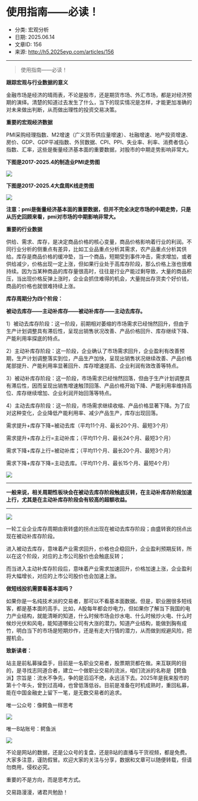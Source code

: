 # 使用指南——必读！

- 分类: 宏观分析
- 日期: 2025.06.14
- 文章ID: 156
- 来源: http://h5.2025eyp.com/articles/156

---

> 使用指南——必读！

**跟踪宏观与行业数据的意义**

金融市场是经济的晴雨表，不论是股市，还是期货市场、外汇市场，都是对经济预期的演绎。清楚的知道过去发生了什么，当下的现实情况是怎样，才能更加准确的对未来做出判断，从而做出理性的投资交易决策。

**重要的宏观经济数据**

PMI采购经理指数、M2增速（广义货币供应量增速）、社融增速、地产投资增速、房价、GDP、GDP平减指数、外贸数据、CPI、PPI、失业率、利率、消费者信心指数、汇率，这些是衡量经济基本面的重要数据，对股市的中期走势影响非常大。

**下图是2017-2025.4的制造业PMI走势图**

![](http://static.2025eyp.com/upload/bpf5v8dpt8sjsd6rhnyaidgvx.png)

**下图是2017-2025.4大盘周K线走势图**

![](http://static.2025eyp.com/upload/vd58rcovpbjfhxb8eps8l283j.png)

**注意：pmi是衡量经济基本面的重要数据，但并不完全决定市场的中期走势，只是从历史回顾来看，pmi对市场的中期影响非常大。**

**重要的行业数据**

供给、需求、库存，是决定商品价格的核心变量，商品价格影响着行业的利润。不同行业分析的侧重点有差异，比如工业品重点分析其需求，农产品重点分析其供给。库存是商品价格的缓冲垫，当一个商品，短期受到事件冲击，需求增加，或者供给减少，价格出现一定上涨，但如果行业处于高库存阶段，那么价格上涨也很难持续。因为当某种商品的库存量很高时，往往是行业产能过剩导致，大量的商品积压，当出现价格反弹上涨时，企业会抓住难得的机会，大量抛出存货卖个好价钱，商品的价格也就很难持续上涨。

**库存周期分为四个阶段：**

**被动去库存——主动补库存——被动补库存——主动去库存。**

1）被动去库存阶段：这一阶段，前期相对萎缩的市场需求已经悄然回升，但由于生产计划调整具有滞后性，呈现出销售状况改善、产品价格回升、库存继续下降、产能利用率探底的特点。

2）主动补库存阶段：这一阶段，企业确认了市场需求回升，企业盈利有改善预期，生产计划调整落实到位，产品生产加快，呈现出销售状况继续改善、产品价格尾部提升、产能利用率显著回升、库存增速提高、企业利润有效改善等特点。

3）被动补库存阶段：这一阶段，市场需求已经悄然回落，但由于生产计划调整具有滞后性，因而呈现出销售增速触顶回落、产品价格开始下降、产能利用率维持高位、库存继续增加、企业利润开始回落等特点。

4）主动去库存阶段：这一阶段，市场需求继续收缩、产品价格显著下降。为了应对这种变化，企业降低产能利用率、减少产品生产，库存出现回落。

需求提升+库存下降=被动去库（平均11个月、最长20个月、最短3个月）

需求提升+库存上行=主动补库；（平均11个月、最长24个月、最短3个月）

需求下降+库存上行=被动补库；（平均11个月、最长20个月、最短3个月）

需求下降+库存下降=主动去库。（平均11个月、最长15个月、最短4个月）

![](http://static.2025eyp.com/upload/zpkn3if9s2y75jyywankqygdp.png)

** **

**一般来说，相关周期性板块会在被动去库存阶段触底反转，在主动补库存阶段加速上行，尤其是在主动补库存阶段会有较高的超额收益。**

** **

![](http://static.2025eyp.com/upload/asg6lodnk9uiqoyj9f8xmulsj.png)

一轮工业企业库存周期由衰转盛的拐点出现在被动去库存阶段；由盛转衰的拐点出现在被动补库存阶段。

进入被动去库存，意味着产业需求回升，价格也企稳回升，企业盈利预期反转，所以在这个阶段，对应的上市公司股价也会触底反转；

而当进入主动补库存阶段后，意味着产业需求加速回升，价格加速上涨，企业盈利将大幅增长，对应的上市公司股价也会加速上涨。

**做短线投机需要看基本面吗？**

如果你是一名纯技术派的交易者，那可以不看基本面数据。但是，职业圈很多短线客，都是基本面的高手。比如，A股每年都会炒电力，但如果你了解当下我国的电力产业结构，就能清晰的知道，什么时候市场会炒水电、什么时候炒火电、什么时候炒光伏和风电，能知道哪些公司有大涨的潜力。知道产业结构，能做到胸有成竹，明白当下的市场是短期炒作，还是有走大行情的潜力，从而做到规避风险，把握机会。

**致新读者：**

站主是前私募操盘手，目前是一名职业交易者，股票期货都在做。来互联网的目的，是寻找志同道合者，建立一个做职业交易的流派，咱们流派的名称是【鳄鱼派】宗旨是：流水不争先，争的是滔滔不绝，永远活下去。2025年是我来股市的第十个年头，曾到过高峰，也曾低落低谷。目前是准备在时机成熟时，重回私募，能在中国金融史上留下一笔，是无数交易者的追求。

唯一公众号：像鳄鱼一样思考

![](http://static.2025eyp.com/upload/p5x9152qyawyjaj74wicyvt72.png)

唯一B站账号：鳄鱼派

![](http://static.2025eyp.com/upload/ikwbv61j38qjwfpgwcq63kvi2.jpg)

不论是网站的数据，还是公众号的复盘，还是B站的直播与干货视频，都是免费。大家多注意，谨防假冒。欢迎大家的关注与分享，数据和文章可以随便转载，但请勿商用，侵权必究。

重要的不是方向，而是思考方式。

交易路漫漫，诸君共勉励！
